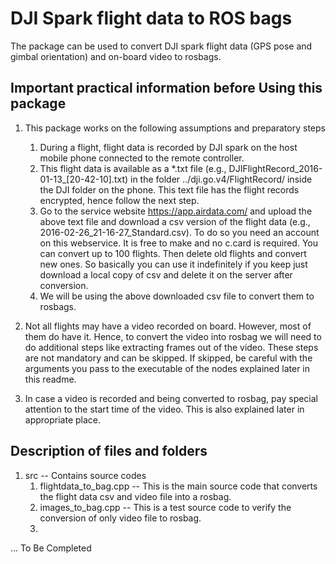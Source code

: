 # DJI Spark flight data to ROS bags

The package can be used to convert DJI spark flight data (GPS pose and gimbal orientation) and on-board video to rosbags.

## Important practical information before Using this package

1. This package works on the following assumptions and preparatory steps
    1. During a flight, flight data is recorded by DJI spark on the host mobile phone connected to the remote controller.
    2. This flight data is available as a *.txt file (e.g., DJIFlightRecord_2016-01-13_[20-42-10].txt) in the folder ../dji.go.v4/FlightRecord/ inside the DJI folder on the phone. This text file has the flight records encrypted, hence follow the next step.
    3. Go to the service website https://app.airdata.com/ and upload the above text file and download a csv version of the flight data (e.g., 2016-02-26_21-16-27_Standard.csv). To do so you need an account on this webservice. It is free to make and no c.card is required. You can convert up to 100 flights. Then delete old flights and convert new ones. So basically you can use it indefinitely if you keep just download a local copy of csv and delete it on the server after conversion.
    4. We will be using the above downloaded csv file to convert them to rosbags.

2. Not all flights may have a video recorded on board. However, most of them do have it. Hence, to convert the video into rosbag we will need to do additional steps like extracting frames out of the video. These steps are not mandatory and can be skipped. If skipped, be careful with the arguments you pass to the executable of the nodes explained later in this readme. 

3. In case a video is recorded and being converted to rosbag, pay special attention to the start time of the video. This is also explained later in appropriate place.

## Description of files and folders

1. src -- Contains source codes
    1. flightdata_to_bag.cpp -- This is the main source code that converts the flight data csv and video file into a rosbag.
    2. images_to_bag.cpp -- This is a test source code to verify the conversion of only video file to rosbag. 
    3. 

... To Be Completed

